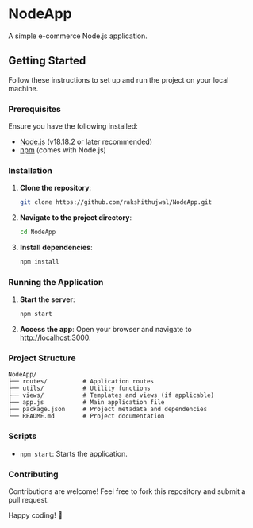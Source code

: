 # NodeApp

A simple e-commerce Node.js application.

## Getting Started

Follow these instructions to set up and run the project on your local machine.

### Prerequisites

Ensure you have the following installed:

- [Node.js](https://nodejs.org/) (v18.18.2 or later recommended)
- [npm](https://www.npmjs.com/) (comes with Node.js)

### Installation

1. **Clone the repository**:

   ```bash
   git clone https://github.com/rakshithujwal/NodeApp.git
   ```

2. **Navigate to the project directory**:

   ```bash
   cd NodeApp
   ```

3. **Install dependencies**:
   ```bash
   npm install
   ```

### Running the Application

1. **Start the server**:

   ```bash
   npm start
   ```

2. **Access the app**:
   Open your browser and navigate to [http://localhost:3000](http://localhost:3000).

### Project Structure

```
NodeApp/
├── routes/          # Application routes
├── utils/           # Utility functions
├── views/           # Templates and views (if applicable)
├── app.js           # Main application file
├── package.json     # Project metadata and dependencies
└── README.md        # Project documentation
```

### Scripts

- `npm start`: Starts the application.

### Contributing

Contributions are welcome! Feel free to fork this repository and submit a pull request.

Happy coding! 🚀
